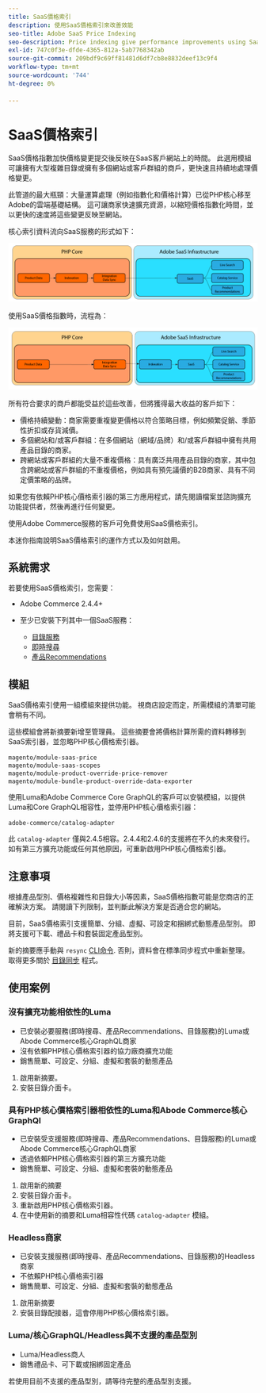 ```yaml
---
title: SaaS價格索引
description: 使用SaaS價格索引來改善效能
seo-title: Adobe SaaS Price Indexing
seo-description: Price indexing give performance improvements using SaaS infrastructure
exl-id: 747c0f3e-dfde-4365-812a-5ab7768342ab
source-git-commit: 209bdf9c69ff81481d6df7cb8e8832deef13c9f4
workflow-type: tm+mt
source-wordcount: '744'
ht-degree: 0%

---
```


# SaaS價格索引

SaaS價格指數加快價格變更提交後反映在SaaS客戶網站上的時間。 此選用模組可讓擁有大型複雜目錄或擁有多個網站或客戶群組的商戶，更快速且持續地處理價格變更。

此管道的最大瓶頸：大量運算處理（例如指數化和價格計算）已從PHP核心移至Adobe的雲端基礎結構。 這可讓商家快速擴充資源，以縮短價格指數化時間，並以更快的速度將這些變更反映至網站。

核心索引資料流向SaaS服務的形式如下：

![預設資料流程](assets/old_way.png)

使用SaaS價格指數時，流程為：

![SaaS價格指數資料流程](assets/new_way.png)

所有符合要求的商戶都能受益於這些改善，但將獲得最大收益的客戶如下：

* 價格持續變動：商家需要重複變更價格以符合策略目標，例如頻繁促銷、季節性折扣或存貨減價。
* 多個網站和/或客戶群組：在多個網站（網域/品牌）和/或客戶群組中擁有共用產品目錄的商家。
* 跨網站或客戶群組的大量不重複價格：具有廣泛共用產品目錄的商家，其中包含跨網站或客戶群組的不重複價格，例如具有預先議價的B2B商家、具有不同定價策略的品牌。

如果您有依賴PHP核心價格索引器的第三方應用程式，請先閱讀檔案並諮詢擴充功能提供者，然後再進行任何變更。

使用Adobe Commerce服務的客戶可免費使用SaaS價格索引。

本迷你指南說明SaaS價格索引的運作方式以及如何啟用。

## 系統需求

若要使用SaaS價格索引，您需要：

* Adobe Commerce 2.4.4+
* 至少已安裝下列其中一個SaaS服務：

   * [目錄服務](../catalog-service/overview.md)
   * [即時搜尋](../live-search/guide-overview.md)
   * [產品Recommendations](../product-recommendations/guide-overview.md)

## 模組

SaaS價格索引使用一組模組來提供功能。 視商店設定而定，所需模組的清單可能會稍有不同。

這些模組會將新摘要新增至管理員。 這些摘要會將價格計算所需的資料轉移到SaaS索引器，並忽略PHP核心價格索引器。

```
magento/module-saas-price
magento/module-saas-scopes
magento/module-product-override-price-remover
magento/module-bundle-product-override-data-exporter
```

使用Luma和Adobe Commerce Core GraphQL的客戶可以安裝模組，以提供Luma和Core GraphQL相容性，並停用PHP核心價格索引器：

```
adobe-commerce/catalog-adapter
```

此 `catalog-adapter` 僅與2.4.5相容。2.4.4和2.4.6的支援將在不久的未來發行。
如有第三方擴充功能或任何其他原因，可重新啟用PHP核心價格索引器。

## 注意事項

根據產品型別、價格複雜性和目錄大小等因素，SaaS價格指數可能是您商店的正確解決方案。 請閱讀下列限制，並判斷此解決方案是否適合您的網站。

目前，SaaS價格索引支援簡單、分組、虛擬、可設定和捆綁式動態產品型別。
即將支援可下載、禮品卡和套裝固定產品型別。

新的摘要應手動與 `resync` [CLI命令](https://experienceleague.adobe.com/docs/commerce-merchant-services/user-guides/data-services/catalog-sync.html#resynccmdline). 否則，資料會在標準同步程式中重新整理。 取得更多關於 [目錄同步](../landing/catalog-sync.md) 程式。

## 使用案例

### 沒有擴充功能相依性的Luma

* 已安裝必要服務(即時搜尋、產品Recommendations、目錄服務)的Luma或Abode Commerce核心GraphQL商家
* 沒有依賴PHP核心價格索引器的協力廠商擴充功能
* 銷售簡單、可設定、分組、虛擬和套裝的動態產品

1. 啟用新摘要。
1. 安裝目錄介面卡。

### 具有PHP核心價格索引器相依性的Luma和Abode Commerce核心GraphQl

* 已安裝受支援服務(即時搜尋、產品Recommendations、目錄服務)的Luma或Abode Commerce核心GraphQL商家
* 透過依賴PHP核心價格索引器的第三方擴充功能
* 銷售簡單、可設定、分組、虛擬和套裝的動態產品

1. 啟用新的摘要
1. 安裝目錄介面卡。
1. 重新啟用PHP核心價格索引器。
1. 在中使用新的摘要和Luma相容性代碼 `catalog-adapter` 模組。

### Headless商家

* 已安裝支援服務(即時搜尋、產品Recommendations、目錄服務)的Headless商家
* 不依賴PHP核心價格索引器
* 銷售簡單、可設定、分組、虛擬和套裝的動態產品

1. 啟用新摘要
1. 安裝目錄配接器，這會停用PHP核心價格索引器。

### Luma/核心GraphQL/Headless與不支援的產品型別

* Luma/Headless商人
* 銷售禮品卡、可下載或捆綁固定產品

若使用目前不支援的產品型別，請等待完整的產品型別支援。
